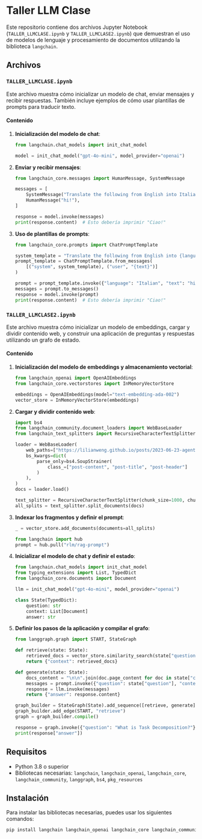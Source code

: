 # Taller LLM Clase

Este repositorio contiene dos archivos Jupyter Notebook (`TALLER_LLMCLASE.ipynb` y `TALLER_LLMCLASE2.ipynb`) que demuestran el uso de modelos de lenguaje y procesamiento de documentos utilizando la biblioteca `langchain`.

## Archivos

### `TALLER_LLMCLASE.ipynb`

Este archivo muestra cómo inicializar un modelo de chat, enviar mensajes y recibir respuestas. También incluye ejemplos de cómo usar plantillas de prompts para traducir texto.

#### Contenido

1. **Inicialización del modelo de chat**:
    ```python
    from langchain.chat_models import init_chat_model

    model = init_chat_model("gpt-4o-mini", model_provider="openai")
    ```

2. **Enviar y recibir mensajes**:
    ```python
    from langchain_core.messages import HumanMessage, SystemMessage

    messages = [
        SystemMessage("Translate the following from English into Italian"),
        HumanMessage("hi!"),
    ]

    response = model.invoke(messages)
    print(response.content)  # Esto debería imprimir "Ciao!"
    ```

3. **Uso de plantillas de prompts**:
    ```python
    from langchain_core.prompts import ChatPromptTemplate

    system_template = "Translate the following from English into {language}"
    prompt_template = ChatPromptTemplate.from_messages(
        [("system", system_template), ("user", "{text}")]
    )

    prompt = prompt_template.invoke({"language": "Italian", "text": "hi!"})
    messages = prompt.to_messages()
    response = model.invoke(prompt)
    print(response.content)  # Esto debería imprimir "Ciao!"
    ```

### `TALLER_LLMCLASE2.ipynb`

Este archivo muestra cómo inicializar un modelo de embeddings, cargar y dividir contenido web, y construir una aplicación de preguntas y respuestas utilizando un grafo de estado.

#### Contenido

1. **Inicialización del modelo de embeddings y almacenamiento vectorial**:
    ```python
    from langchain_openai import OpenAIEmbeddings
    from langchain_core.vectorstores import InMemoryVectorStore

    embeddings = OpenAIEmbeddings(model="text-embedding-ada-002")
    vector_store = InMemoryVectorStore(embeddings)
    ```

2. **Cargar y dividir contenido web**:
    ```python
    import bs4
    from langchain_community.document_loaders import WebBaseLoader
    from langchain_text_splitters import RecursiveCharacterTextSplitter

    loader = WebBaseLoader(
        web_paths=["https://lilianweng.github.io/posts/2023-06-23-agent/"],
        bs_kwargs=dict(
            parse_only=bs4.SoupStrainer(
                class_=["post-content", "post-title", "post-header"]
            )
        ),
    )
    docs = loader.load()

    text_splitter = RecursiveCharacterTextSplitter(chunk_size=1000, chunk_overlap=200)
    all_splits = text_splitter.split_documents(docs)
    ```

3. **Indexar los fragmentos y definir el prompt**:
    ```python
    _ = vector_store.add_documents(documents=all_splits)

    from langchain import hub
    prompt = hub.pull("rlm/rag-prompt")
    ```

4. **Inicializar el modelo de chat y definir el estado**:
    ```python
    from langchain.chat_models import init_chat_model
    from typing_extensions import List, TypedDict
    from langchain_core.documents import Document

    llm = init_chat_model("gpt-4o-mini", model_provider="openai")

    class State(TypedDict):
        question: str
        context: List[Document]
        answer: str
    ```

5. **Definir los pasos de la aplicación y compilar el grafo**:
    ```python
    from langgraph.graph import START, StateGraph

    def retrieve(state: State):
        retrieved_docs = vector_store.similarity_search(state["question"])
        return {"context": retrieved_docs}

    def generate(state: State):
        docs_content = "\n\n".join(doc.page_content for doc in state["context"])
        messages = prompt.invoke({"question": state["question"], "context": docs_content})
        response = llm.invoke(messages)
        return {"answer": response.content}

    graph_builder = StateGraph(State).add_sequence([retrieve, generate])
    graph_builder.add_edge(START, "retrieve")
    graph = graph_builder.compile()

    response = graph.invoke({"question": "What is Task Decomposition?"})
    print(response["answer"])
    ```

## Requisitos

- Python 3.8 o superior
- Bibliotecas necesarias: `langchain`, `langchain_openai`, `langchain_core`, `langchain_community`, `langgraph`, `bs4`, `pkg_resources`

## Instalación

Para instalar las bibliotecas necesarias, puedes usar los siguientes comandos:

```sh
pip install langchain langchain_openai langchain_core langchain_community langgraph beautifulsoup4